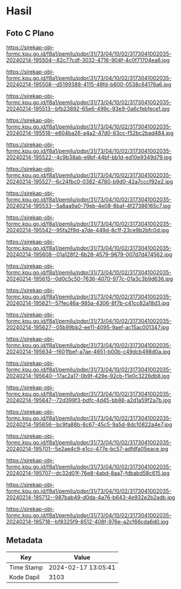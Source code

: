 # Hasil

## Foto C Plano

https://sirekap-obj-formc.kpu.go.id/f8a1/pemilu/pdpr/31/73/04/10/02/3173041002035-20240214-195504--82c77cdf-3032-4716-904f-4c0f71704ea6.jpg

https://sirekap-obj-formc.kpu.go.id/f8a1/pemilu/pdpr/31/73/04/10/02/3173041002035-20240214-195508--d5199388-4115-48fd-b600-0538c64176a6.jpg

https://sirekap-obj-formc.kpu.go.id/f8a1/pemilu/pdpr/31/73/04/10/02/3173041002035-20240214-195513--bfb23892-65e6-499c-93e9-0a6cfebfece1.jpg

https://sirekap-obj-formc.kpu.go.id/f8a1/pemilu/pdpr/31/73/04/10/02/3173041002035-20240214-195518--e604ba26-a4a2-47d0-83cc-f52bc2bad484.jpg

https://sirekap-obj-formc.kpu.go.id/f8a1/pemilu/pdpr/31/73/04/10/02/3173041002035-20240214-195522--4c9b38ab-e9bf-44bf-bb1d-ed10e9349d79.jpg

https://sirekap-obj-formc.kpu.go.id/f8a1/pemilu/pdpr/31/73/04/10/02/3173041002035-20240214-195527--6c24fbc0-0382-4780-b9d0-42a7cccf92e2.jpg

https://sirekap-obj-formc.kpu.go.id/f8a1/pemilu/pdpr/31/73/04/10/02/3173041002035-20240214-195533--5a8aa9a0-79eb-4e08-8baf-4f27386165c7.jpg

https://sirekap-obj-formc.kpu.go.id/f8a1/pemilu/pdpr/31/73/04/10/02/3173041002035-20240214-195542--95fa2f9d-a7de-449d-8c1f-23ce9b2bfc0d.jpg

https://sirekap-obj-formc.kpu.go.id/f8a1/pemilu/pdpr/31/73/04/10/02/3173041002035-20240214-195608--01a128f2-6b28-4579-9679-007d7d474562.jpg

https://sirekap-obj-formc.kpu.go.id/f8a1/pemilu/pdpr/31/73/04/10/02/3173041002035-20240214-195615--0d0c5c50-7636-4070-977c-01a3c3b9d636.jpg

https://sirekap-obj-formc.kpu.go.id/f8a1/pemilu/pdpr/31/73/04/10/02/3173041002035-20240214-195621--57fec46a-985a-4306-8f7b-c41cc82a18d3.jpg

https://sirekap-obj-formc.kpu.go.id/f8a1/pemilu/pdpr/31/73/04/10/02/3173041002035-20240214-195627--05b99bb2-ee11-4095-9aef-ac15ac001347.jpg

https://sirekap-obj-formc.kpu.go.id/f8a1/pemilu/pdpr/31/73/04/10/02/3173041002035-20240214-195634--f601fbef-a7ae-4651-b00b-c49dcb498d0a.jpg

https://sirekap-obj-formc.kpu.go.id/f8a1/pemilu/pdpr/31/73/04/10/02/3173041002035-20240214-195640--17ac2a17-0b9f-429e-92cb-f1e0c3226db8.jpg

https://sirekap-obj-formc.kpu.go.id/f8a1/pemilu/pdpr/31/73/04/10/02/3173041002035-20240214-195647--72d399f3-bdfc-4d45-bb88-a2d1a59f2a7b.jpg

https://sirekap-obj-formc.kpu.go.id/f8a1/pemilu/pdpr/31/73/04/10/02/3173041002035-20240214-195656--bc9fa88b-6c67-45c5-9a5d-8dc10822a4e7.jpg

https://sirekap-obj-formc.kpu.go.id/f8a1/pemilu/pdpr/31/73/04/10/02/3173041002035-20240214-195701--5e2ae4c9-e1cc-477e-bc57-adfdfa05eace.jpg

https://sirekap-obj-formc.kpu.go.id/f8a1/pemilu/pdpr/31/73/04/10/02/3173041002035-20240214-195707--dc32d01f-76e8-4abd-8aa7-fdbabd58c615.jpg

https://sirekap-obj-formc.kpu.go.id/f8a1/pemilu/pdpr/31/73/04/10/02/3173041002035-20240214-195712--987bab49-d0da-4a76-b643-4e932e2b2adb.jpg

https://sirekap-obj-formc.kpu.go.id/f8a1/pemilu/pdpr/31/73/04/10/02/3173041002035-20240214-195718--bf8325f9-8512-408f-976e-a2cf66cda6d0.jpg


## Metadata

| Key        | Value               |
| ---------- | ------------------- |
| Time Stamp | 2024-02-17 13:05:41 |
| Kode Dapil | 3103                |



